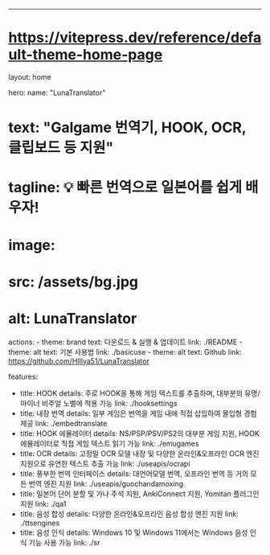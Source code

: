 ---
# https://vitepress.dev/reference/default-theme-home-page
layout: home

hero:
  name: "LunaTranslator"
  # text: "Galgame 번역기, HOOK, OCR, 클립보드 등 지원"
  # tagline: 💡 빠른 번역으로 일본어를 쉽게 배우자!
  # image:
  #   src: /assets/bg.jpg
  #   alt: LunaTranslator
  actions:
    - theme: brand
      text: 다운로드 & 실행 & 업데이트
      link: ./README
    - theme: alt
      text: 기본 사용법
      link: ./basicuse
    - theme: alt
      text: Github
      link: https://github.com/HIllya51/LunaTranslator

features:
  - title: HOOK
    details: 주로 HOOK을 통해 게임 텍스트를 추출하며, 대부분의 유명/마이너 비주얼 노벨에 적용 가능
    link: ./hooksettings
  - title: 내장 번역
    details: 일부 게임은 번역을 게임 내에 직접 삽입하여 몰입형 경험 제공
    link: ./embedtranslate
  - title: HOOK 에뮬레이터
    details: NS/PSP/PSV/PS2의 대부분 게임 지원, HOOK 에뮬레이터로 직접 게임 텍스트 읽기 가능
    link: ./emugames
  - title: OCR
    details: 고정밀 OCR 모델 내장 및 다양한 온라인&오프라인 OCR 엔진 지원으로 유연한 텍스트 추출 가능
    link: ./useapis/ocrapi
  - title: 풍부한 번역 인터페이스
    details: 대언어모델 번역, 오프라인 번역 등 거의 모든 번역 엔진 지원
    link: ./useapis/guochandamoxing
  - title: 일본어 단어 분할 및 가나 주석 지원, AnkiConnect 지원, Yomitan 플러그인 지원
    link: ./qa1
  - title: 음성 합성
    details: 다양한 온라인&오프라인 음성 합성 엔진 지원
    link: ./ttsengines
  - title: 음성 인식
    details: Windows 10 및 Windows 11에서는 Windows 음성 인식 기능 사용 가능
    link: ./sr


